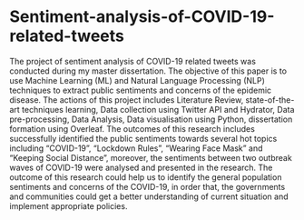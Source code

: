 # Sentiment-analysis-of-COVID-19-related-tweets

The project of sentiment analysis of COVID-19 related tweets was conducted during my master dissertation. The objective of this paper is to use Machine Learning (ML) and Natural Language Processing (NLP) techniques to extract public sentiments and concerns of the epidemic disease. The actions of this project includes Literature Review, state-of-the-art techniques learning, Data collection using Twitter API and Hydrator, Data pre-processing, Data Analysis, Data visualisation using Python, dissertation formation using Overleaf. The outcomes of this research includes successfully identified the public sentiments towards several hot topics including “COVID-19”, “Lockdown Rules”, “Wearing Face Mask” and “Keeping Social Distance”, moreover, the sentiments between two outbreak waves of COVID-19 were analysed and presented in the research. The outcome of this research could help us to identify the general population sentiments and concerns of the COVID-19, in order that, the governments and communities could get a better understanding of current situation and implement appropriate policies.
